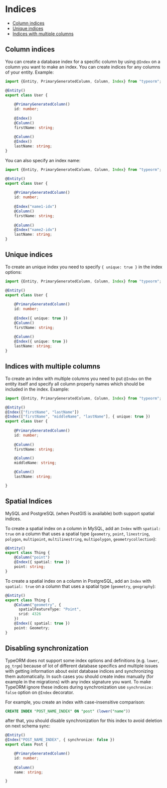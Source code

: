 # Indices

* [Column indices](#column-indices)
* [Unique indices](#unique-indices)
* [Indices with multiple columns](#indices-with-multiple-columns)

## Column indices

You can create a database index for a specific column by using `@Index` on a column you want to make an index.
You can create indices for any columns of your entity.
Example:

```typescript
import {Entity, PrimaryGeneratedColumn, Column, Index} from "typeorm";

@Entity()
export class User {
    
    @PrimaryGeneratedColumn()
    id: number;
    
    @Index()
    @Column()
    firstName: string;
    
    @Column()
    @Index()
    lastName: string;
}
```

You can also specify an index name:

```typescript
import {Entity, PrimaryGeneratedColumn, Column, Index} from "typeorm";

@Entity()
export class User {
    
    @PrimaryGeneratedColumn()
    id: number;
    
    @Index("name1-idx")
    @Column()
    firstName: string;
    
    @Column()
    @Index("name2-idx")
    lastName: string;
}
```

## Unique indices

To create an unique index you need to specify `{ unique: true }` in the index options:

```typescript
import {Entity, PrimaryGeneratedColumn, Column, Index} from "typeorm";

@Entity()
export class User {
    
    @PrimaryGeneratedColumn()
    id: number;
    
    @Index({ unique: true })
    @Column()
    firstName: string;
    
    @Column()
    @Index({ unique: true })
    lastName: string;
}
```

## Indices with multiple columns

To create an index with multiple columns you need to put `@Index` on the entity itself
and specify all column property names which should be included in the index.
Example:

```typescript
import {Entity, PrimaryGeneratedColumn, Column, Index} from "typeorm";

@Entity()
@Index(["firstName", "lastName"])
@Index(["firstName", "middleName", "lastName"], { unique: true })
export class User {
    
    @PrimaryGeneratedColumn()
    id: number;
    
    @Column()
    firstName: string;

    @Column()
    middleName: string;

    @Column()
    lastName: string;

}
```

## Spatial Indices

MySQL and PostgreSQL (when PostGIS is available) both support spatial indices.

To create a spatial index on a column in MySQL, add an `Index` with `spatial:
true` on a column that uses a spatial type (`geometry`, `point`, `linestring`,
`polygon`, `multipoint`, `multilinestring`, `multipolygon`,
`geometrycollection`):

```typescript
@Entity()
export class Thing {
    @Column("point")
    @Index({ spatial: true })
    point: string;
}
```

To create a spatial index on a column in PostgreSQL, add an `Index` with `spatial: true` on a column that uses a spatial type (`geometry`, `geography`):

```typescript
@Entity()
export class Thing {
    @Column("geometry", {
      spatialFeatureType: "Point",
      srid: 4326
    })
    @Index({ spatial: true })
    point: Geometry;
}
```

## Disabling synchronization

TypeORM does not support some index options and definitions (e.g. `lower`, `pg_trgm`) because of lot of different database specifics and multiple
issues with getting information about exist database indices and synchronizing them automatically. In such cases you should create index manually
(for example in the migrations) with any index signature you want. To make TypeORM ignore these indices during synchronization use `synchronize: false`
option on `@Index` decorator.

For example, you create an index with case-insensitive comparison:

```sql
CREATE INDEX "POST_NAME_INDEX" ON "post" (lower("name"))
```

after that, you should disable synchronization for this index to avoid deletion on next schema sync:

```ts
@Entity()
@Index("POST_NAME_INDEX", { synchronize: false })
export class Post {

    @PrimaryGeneratedColumn()
    id: number;
    
    @Column()
    name: string;

}
```



